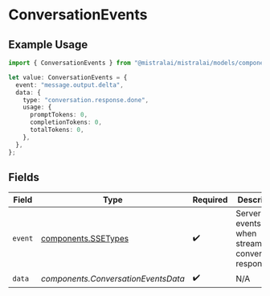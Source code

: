 # ConversationEvents

## Example Usage

```typescript
import { ConversationEvents } from "@mistralai/mistralai/models/components";

let value: ConversationEvents = {
  event: "message.output.delta",
  data: {
    type: "conversation.response.done",
    usage: {
      promptTokens: 0,
      completionTokens: 0,
      totalTokens: 0,
    },
  },
};
```

## Fields

| Field                                                           | Type                                                            | Required                                                        | Description                                                     |
| --------------------------------------------------------------- | --------------------------------------------------------------- | --------------------------------------------------------------- | --------------------------------------------------------------- |
| `event`                                                         | [components.SSETypes](../../models/components/ssetypes.md)      | :heavy_check_mark:                                              | Server side events sent when streaming a conversation response. |
| `data`                                                          | *components.ConversationEventsData*                             | :heavy_check_mark:                                              | N/A                                                             |
